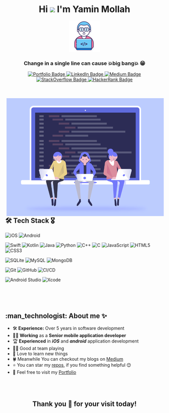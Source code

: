 <div id="header" align="center">
  <h1>
    Hi
    <img src="https://media.giphy.com/media/hvRJCLFzcasrR4ia7z/giphy.gif" width="30px"/>
    I'm Yamin Mollah
  </h1>
  
  <img src="https://github.com/yamin335/yamin335/blob/main/programmer.png" width="100"/>
   <h3 style="color=#dfefdf;">Change in a single line can cause 💥big bang💥 😁</h3>
   <div id="badges">
   <a href="https://yamin335.github.io/">
      <img src="https://img.shields.io/badge/Portfolio-ff6347?style=for-the-badge&logo=adguard&logoColor=white" alt="Portfolio Badge"/>
    </a>
    <a href="https://www.linkedin.com/in/yamin335/">
      <img src="https://img.shields.io/badge/LinkedIn-0C66C2?style=for-the-badge&logo=linkedin&logoColor=white" alt="LinkedIn Badge"/>
    </a>
    <a href="https://medium.com/@mdyamin">
      <img src="https://img.shields.io/badge/Medium-292929?style=for-the-badge&logo=medium&logoColor=white" alt="Medium Badge"/>
    </a>
    <a href="https://stackoverflow.com/users/8617744/md-yamin-mollah">
      <img src="https://img.shields.io/badge/StackOverflow-F48224?style=for-the-badge&logo=stackoverflow&logoColor=white" alt="StackOverflow Badge"/>
    </a>
    <a href="https://www.hackerrank.com/myamin335">
      <img src="https://img.shields.io/badge/HackerRank-32C765?style=for-the-badge&logo=hackerrank&logoColor=white" alt="HackerRank Badge"/>
    </a>
  </div>
</div>

<br>
<br>
<br>

<img align="right" src="https://github.com/yamin335/yamin335/blob/main/developer.gif" alt="Coder GIF" width="500" style="margin=0px 0px 0px 20px;">

<h2>🛠️ Tech Stack 🎖️</h2>

![iOS](https://img.shields.io/badge/-iOS-606060?style=flat&logo=apple)
![Android](https://img.shields.io/badge/-Android-606060?style=flat&logo=android)

![Swift](https://img.shields.io/badge/-Swift-fff?style=flat&logo=swift)
![Kotlin](https://img.shields.io/badge/-Kotlin-fff?style=flat&logo=kotlin)
![Java](https://img.shields.io/badge/-Java-fff?style=flat&logo=java)
![Python](https://img.shields.io/badge/-Python-fff?style=flat&logo=python)
![C++](https://img.shields.io/badge/-C++-606060?style=flat&logo=cplusplus)
![C](https://img.shields.io/badge/--404040?style=flat&logo=c)
![JavaScript](https://img.shields.io/badge/-JavaScript-606060?style=flat&logo=javascript)
![HTML5](https://img.shields.io/badge/-HTML5-fff?style=flat&logo=html5)
![CSS3](https://img.shields.io/badge/-CSS3-606060?style=flat&logo=css3)

![SQLite](https://img.shields.io/badge/-SQLite-606060?style=flat&logo=sqlite)
![MySQL](https://img.shields.io/badge/-MySQL-fff?style=flat&logo=MySQL)
![MongoDB](https://img.shields.io/badge/-MongoDB-606060?style=flat&logo=mongodb)

![Git](https://img.shields.io/badge/-Git-fff?style=flat&logo=git&logoColor=F05032)
![GitHub](https://img.shields.io/badge/-GitHub-606060?style=flat&logo=github&logoColor=FFFFFF)
![CI/CD](https://img.shields.io/badge/-CI/CD-fff?style=flat)

![Android Studio](https://img.shields.io/badge/-Android_Studio-606060?style=flat&logo=androidstudio)
![Xcode](https://img.shields.io/badge/-Xcode-d9d9d9?style=flat&logo=xcode)

<br>
<br>
<br>

<h2>:man_technologist: About me ✨</h2>

- 🛠️ **Experience:** Over 5 years in software development
- 👨‍💼 **Working** as a **Senior mobile application developer**
- 🏆 **Experienced** in ***iOS*** and ***android*** application development
- 👨‍🏫 Good at team playing
- 🌿 Love to learn new things
- 🍀 Meanwhile You can checkout my blogs on [Medium](https://medium.com/@mdyamin)
- ⭐️ You can star my [repos](https://github.com/yamin335?tab=repositories), if you find something helpful 😊
- 🥰 Feel free to visit my [Portfolio](https://yamin335.github.io/)



<div align="center">
    <h2 align="center"><br><br>Thank you 🥰 for your visit today!</h2>
</div>
